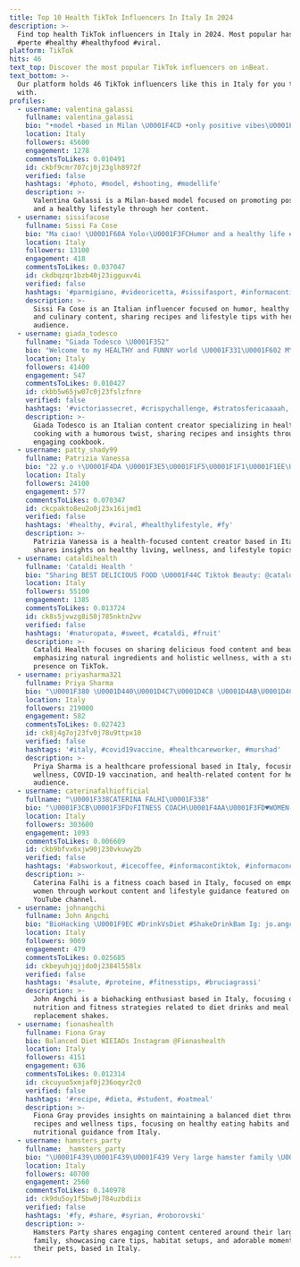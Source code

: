 ```yaml
---
title: Top 10 Health TikTok Influencers In Italy In 2024
description: >-
  Find top health TikTok influencers in Italy in 2024. Most popular hashtags:
  #perte #healthy #healthyfood #viral.
platform: TikTok
hits: 46
text_top: Discover the most popular TikTok influencers on inBeat.
text_bottom: >-
  Our platform holds 46 TikTok influencers like this in Italy for you to connect
  with.
profiles:
  - username: valentina_galassi
    fullname: valentina_galassi
    bio: "•model •based in Milan \U0001F4CD •only positive vibes\U0001F308and a healthy life \U0001F331\U0001F9D8\U0001F3FC‍♀️"
    location: Italy
    followers: 45600
    engagement: 1278
    commentsToLikes: 0.010491
    id: ckbf9cmr707cj0j23glh8972f
    verified: false
    hashtags: '#photo, #model, #shooting, #modellife'
    description: >-
      Valentina Galassi is a Milan-based model focused on promoting positivity
      and a healthy lifestyle through her content.
  - username: sissifacose
    fullname: Sissi Fa Cose
    bio: "Ma ciao! \U0001F60A Yolo✌\U0001F3FCHumor and a healthy life #SissiFaSport #SissiFaCibo"
    location: Italy
    followers: 13100
    engagement: 418
    commentsToLikes: 0.037047
    id: ckdbqzqr1bzb40j23igguxv4i
    verified: false
    hashtags: '#parmigiano, #videoricetta, #sissifasport, #informacontiktok'
    description: >-
      Sissi Fa Cose is an Italian influencer focused on humor, healthy living,
      and culinary content, sharing recipes and lifestyle tips with her
      audience.
  - username: giada_todesco
    fullname: "Giada Todesco \U0001F352"
    bio: "Welcome to my HEALTHY and FUNNY world \U0001F331\U0001F602 MY COOKBOOK \U0001F4DA\U0001F447\U0001F3FC"
    location: Italy
    followers: 41400
    engagement: 547
    commentsToLikes: 0.010427
    id: ckbb5w65jw07c0j23fslzfnre
    verified: false
    hashtags: '#victoriassecret, #crispychallenge, #stratosfericaaaah, #scherzo'
    description: >-
      Giada Todesco is an Italian content creator specializing in healthy
      cooking with a humorous twist, sharing recipes and insights through her
      engaging cookbook.
  - username: patty_shady99
    fullname: Patrizia Vanessa
    bio: "22 y.o ⚕️\U0001F4DA \U0001F3E5\U0001F1F5\U0001F1F1\U0001F1EE\U0001F1F9\U0001F3E1Lucana Oggi è il mio \U0001F382 31-01-2021"
    location: Italy
    followers: 24100
    engagement: 577
    commentsToLikes: 0.070347
    id: ckcpakto8eu2o0j23x16ijmd1
    verified: false
    hashtags: '#healthy, #viral, #healthylifestyle, #fy'
    description: >-
      Patrizia Vanessa is a health-focused content creator based in Italy. She
      shares insights on healthy living, wellness, and lifestyle topics.
  - username: cataldihealth
    fullname: 'Cataldi Health '
    bio: "Sharing BEST DELICIOUS FOOD \U0001F44C Tiktok Beauty: @cataldibeauty www.cataldi.com"
    location: Italy
    followers: 55100
    engagement: 1385
    commentsToLikes: 0.013724
    id: ck8s5jvwzg8i50j785nktn2vv
    verified: false
    hashtags: '#naturopata, #sweet, #cataldi, #fruit'
    description: >-
      Cataldi Health focuses on sharing delicious food content and beauty tips,
      emphasizing natural ingredients and holistic wellness, with a strong
      presence on TikTok.
  - username: priyasharma321
    fullname: Priya Sharma
    bio: "\U0001F380 \U0001D440\U0001D4C7\U0001D4C8 \U0001D4AB\U0001D4C7\U0001D4BE\U0001D4CE\U0001D4B6 \U0001D4AE\U0001D4B6\U0001D454\U0001D4B6\U0001D4C7 \U0001D49C\U0001D4C7\U0001F48D\U0001D4C7\U0001D4B6 \U0001F380 \U0001D43C\U0001D4C3\U0001D4B9\U0001D45C\U0001F1EE\U0001F1F3\U0001D43C\U0001D4C9\U0001D4B6\U0001D4C1\U0001D4BE\U0001D4B6\U0001D4C3\U0001F1EE\U0001F1F9"
    location: Italy
    followers: 219000
    engagement: 582
    commentsToLikes: 0.027423
    id: ck8j4g7oj23fv0j78u9ttpx10
    verified: false
    hashtags: '#italy, #covid19vaccine, #healthcareworker, #murshad'
    description: >-
      Priya Sharma is a healthcare professional based in Italy, focusing on
      wellness, COVID-19 vaccination, and health-related content for her
      audience.
  - username: caterinafalhiofficial
    fullname: "\U0001F338CATERINA FALHI\U0001F338"
    bio: "\U0001F3CB\U0001F3FD‍♀️FITNESS COACH\U0001F4AA\U0001F3FD♥️WOMEN-SUPPORTER♥️ Workout e altro su YouTube\U0001F447\U0001F3FD"
    location: Italy
    followers: 303600
    engagement: 1093
    commentsToLikes: 0.006609
    id: ckb9bfvx6xjw90j230vkuwy2b
    verified: false
    hashtags: '#absworkout, #icecoffee, #informacontiktok, #informaconcaterina'
    description: >-
      Caterina Falhi is a fitness coach based in Italy, focused on empowering
      women through workout content and lifestyle guidance featured on her
      YouTube channel.
  - username: johnangchi
    fullname: John Angchi
    bio: "BioHacking \U0001F9EC #DrinkVsDiet #ShakeDrinkBam Ig: jo.angchi"
    location: Italy
    followers: 9069
    engagement: 479
    commentsToLikes: 0.025685
    id: ckbeyuhjqjjdo0j2384l558lx
    verified: false
    hashtags: '#salute, #proteine, #fitnesstips, #bruciagrassi'
    description: >-
      John Angchi is a biohacking enthusiast based in Italy, focusing on
      nutrition and fitness strategies related to diet drinks and meal
      replacement shakes.
  - username: fionashealth
    fullname: Fiona Gray
    bio: Balanced Diet WIEIADs Instagram @Fionashealth
    location: Italy
    followers: 4151
    engagement: 636
    commentsToLikes: 0.012314
    id: ckcuyuo5xmjaf0j236oqyr2c0
    verified: false
    hashtags: '#recipe, #dieta, #student, #oatmeal'
    description: >-
      Fiona Gray provides insights on maintaining a balanced diet through
      recipes and wellness tips, focusing on healthy eating habits and
      nutritional guidance from Italy.
  - username: hamsters_party
    fullname: _hamsters_party
    bio: "\U0001F439\U0001F439\U0001F439 Very large hamster family \U0001F439\U0001F439\U0001F439 ⬇️ Follow Us On YouTube & Instagram ⬇️"
    location: Italy
    followers: 40700
    engagement: 2560
    commentsToLikes: 0.140978
    id: ck9du5oy1f5bw0j784uzbdiix
    verified: false
    hashtags: '#fy, #share, #syrian, #roborovski'
    description: >-
      Hamsters Party shares engaging content centered around their large hamster
      family, showcasing care tips, habitat setups, and adorable moments from
      their pets, based in Italy.
---
```


